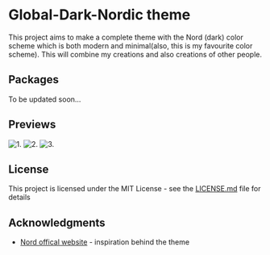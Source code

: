 # Global-Dark-Nordic theme

This project aims to make a complete theme with the Nord (dark) color scheme which is both modern and minimal(also, this is my favourite color scheme).
This will combine my creations and also creations of other people.

## Packages

To be updated soon...

## Previews

![1.](https://github.com/AnubisZ9/Global-Dark-Nordic-theme/blob/master/Dotfiles/previews/scrot1.png)
![2.](https://github.com/AnubisZ9/Global-Dark-Nordic-theme/blob/master/Dotfiles/previews/scrot2.png)
![3.](https://github.com/AnubisZ9/Global-Dark-Nordic-theme/blob/master/Dotfiles/previews/scrot3.png)

## License

This project is licensed under the MIT License - see the [LICENSE.md](LICENSE.md) file for details

## Acknowledgments

* [Nord offical website](https://www.nordtheme.com/) - inspiration behind the theme
